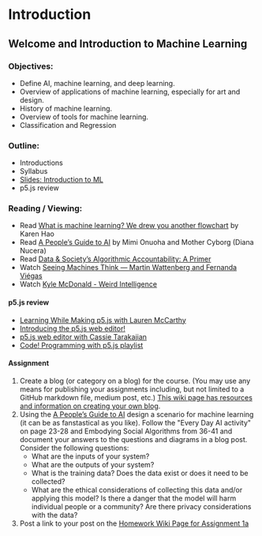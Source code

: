 # Introduction

## Welcome and Introduction to Machine Learning

### Objectives:
* Define AI, machine learning, and deep learning.
* Overview of applications of machine learning, especially for art and design.
* History of machine learning.
* Overview of tools for machine learning.
* Classification and Regression

### Outline:
* Introductions
* Syllabus
* [Slides: Introduction to ML](https://docs.google.com/presentation/d/1tehmNfZdN68_PouhwVmZ2MNrVRLs0dYixkCyhTbi_EY/edit?usp=sharing)
* p5.js review

### Reading / Viewing:
* Read [What is machine learning? We drew you another flowchart](https://www.technologyreview.com/s/612437/what-is-machine-learning-we-drew-you-another-flowchart/) by Karen Hao
* Read [A People’s Guide to AI](https://www.alliedmedia.org/files/peoples-guide-ai.pdf) by Mimi Onuoha and Mother Cyborg (Diana Nucera)
* Read [Data & Society’s Algorithmic Accountability: A Primer](https://datasociety.net/wp-content/uploads/2018/04/Data_Society_Algorithmic_Accountability_Primer_FINAL-4.pdf)
* Watch [Seeing Machines Think — Martin Wattenberg and Fernanda Viégas](https://youtu.be/ugkfmHBW74Q)
* Watch [Kyle McDonald - Weird Intelligence](https://vimeo.com/304110435)

#### p5.js review
* [Learning While Making p5.js with Lauren McCarthy](https://youtu.be/1k3X4DLDHdc)
* [Introducing the p5.js web editor!](https://youtu.be/dtHxDggkBYc)
* [p5.js web editor with Cassie Tarakajian](https://youtu.be/x1rJJRVTpAI)
* [Code! Programming with p5.js playlist](https://www.youtube.com/playlist?list=PLRqwX-V7Uu6Zy51Q-x9tMWIv9cueOFTFA)

#### Assignment
1. Create a blog (or category on a blog) for the course. (You may use any means for publishing your assignments including, but not limited to a GitHub markdown file, medium post, etc.) [This wiki page has resources and information on creating your own blog](https://github.com/ml5js/Intro-ML-Arts-IMA/wiki/Blog-Resources).
2. Using the [A People’s Guide to AI](https://www.alliedmedia.org/files/peoples-guide-ai.pdf) design a scenario for machine learning (it can be as fanstastical as you like). Follow the "Every Day AI activity" on page 23-28 and Embodying Social Algorithms from 36-41 and document your answers to the questions and diagrams in a blog post. Consider the following questions:
    * What are the inputs of your system?
    * What are the outputs of your system?
    * What is the training data? Does the data exist or does it need to be collected?
    * What are the ethical considerations of collecting this data and/or applying this model? Is there a danger that the model will harm individual people or a community? Are there privacy considerations with the data?
3. Post a link to your post on the [Homework Wiki Page for Assignment 1a](https://github.com/ml5js/Intro-ML-Arts-IMA/wiki/Assignment-1a)


